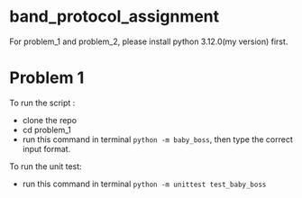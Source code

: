 # band_protocol_assignment
For problem_1 and problem_2, please install python 3.12.0(my version) first.
# Problem 1
To run the script :
- clone the repo
- cd problem_1
- run this command in terminal `python -m baby_boss`, then type the correct input format.

To run the unit test:
- run this command in terminal `python -m unittest test_baby_boss`
